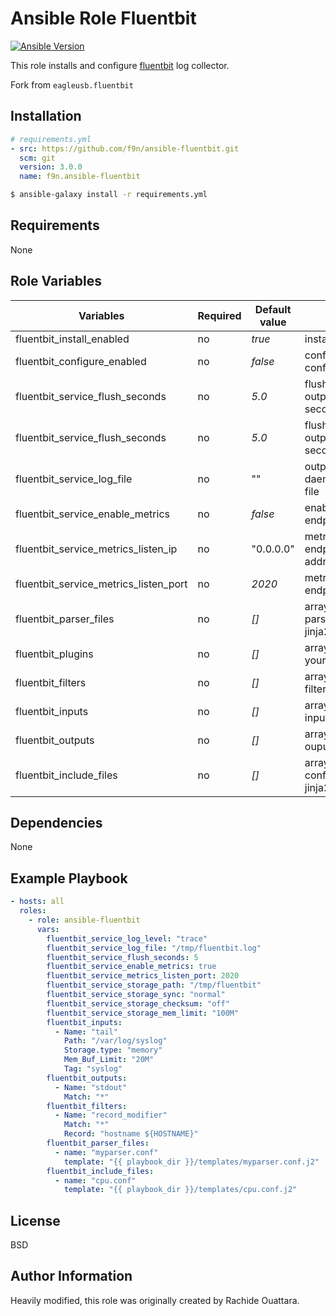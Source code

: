 Ansible Role Fluentbit
=========

[![Ansible Version](https://img.shields.io/badge/ansible-v2.8+-blue.svg)](https://github.com/eagleusb/ansible-fluentbit)

This role installs and configure [fluentbit](https://fluentbit.io/) log collector.

Fork from `eagleusb.fluentbit`

Installation
------------

```yaml
# requirements.yml
- src: https://github.com/f9n/ansible-fluentbit.git
  scm: git
  version: 3.0.0
  name: f9n.ansible-fluentbit
```

```sh
$ ansible-galaxy install -r requirements.yml
```

Requirements
------------

None

Role Variables
--------------

| Variables                               | Required | Default value | Description                                            |
|-----------------------------------------|----------|---------------|--------------------------------------------------------|
| fluentbit_install_enabled         | no       | *true*         | install fluentbit |
| fluentbit_configure_enabled         | no       | *false*         | configure fluentbit configuration |
| fluentbit_service_flush_seconds         | no       | *5.0*         | flush input data to output every seconds.nanoseconds   |
| fluentbit_service_flush_seconds         | no       | *5.0*         | flush input data to output every seconds.nanoseconds   |
| fluentbit_service_log_file              | no       | ""            | output td-agent daemon logs to this file               |
| fluentbit_service_enable_metrics        | no       | *false*       | enable metrics http endpoint                           |
| fluentbit_service_metrics_listen_ip     | no       | "0.0.0.0"     | metrics HTTP endpoint listening addr                   |
| fluentbit_service_metrics_listen_port   | no       | *2020*        | metrics HTTP endpoint listening port                   |
| fluentbit_parser_files                  | no       | *[]*          | array of custom parser templates in jinja2             |
| fluentbit_plugins                       | no       | *[]*          | array of path(s) to your plugins                       |
| fluentbit_filters                       | no       | *[]*          | array of fluentbit filters(s) in JSON                  |
| fluentbit_inputs                        | no       | *[]*          | array of fluentbit inputs(s) in JSON                   |
| fluentbit_outputs                       | no       | *[]*          | array of fluentbit ouputs in JSON                      |
| fluentbit_include_files                 | no       | *[]*          | array of extra configuration files in jinja2           |

Dependencies
------------

None

Example Playbook
----------------

```yaml
- hosts: all
  roles:
    - role: ansible-fluentbit
      vars:
        fluentbit_service_log_level: "trace"
        fluentbit_service_log_file: "/tmp/fluentbit.log"
        fluentbit_service_flush_seconds: 5
        fluentbit_service_enable_metrics: true
        fluentbit_service_metrics_listen_port: 2020
        fluentbit_service_storage_path: "/tmp/fluentbit"
        fluentbit_service_storage_sync: "normal"
        fluentbit_service_storage_checksum: "off"
        fluentbit_service_storage_mem_limit: "100M"
        fluentbit_inputs:
          - Name: "tail"
            Path: "/var/log/syslog"
            Storage.type: "memory"
            Mem_Buf_Limit: "20M"
            Tag: "syslog"
        fluentbit_outputs:
          - Name: "stdout"
            Match: "*"
        fluentbit_filters:
          - Name: "record_modifier"
            Match: "*"
            Record: "hostname ${HOSTNAME}"
        fluentbit_parser_files:
          - name: "myparser.conf"
            template: "{{ playbook_dir }}/templates/myparser.conf.j2"
        fluentbit_include_files:
          - name: "cpu.conf"
            template: "{{ playbook_dir }}/templates/cpu.conf.j2"
```

License
-------

BSD

Author Information
------------------

Heavily modified, this role was originally created by Rachide Ouattara.
